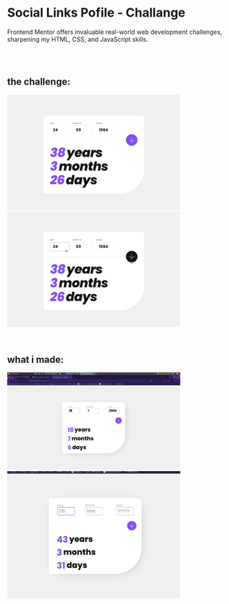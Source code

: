 # Social Links Pofile - Challange
Frontend Mentor offers invaluable real-world web development challenges, sharpening my HTML, CSS, and JavaScript skills.

<br/>
<br/>

## the challenge:
<img src="./design/desktop-completed.jpg" alt="not found!" width=400> <img src="./design/active-states.jpg" alt="not found!" width=400>

<br/>

## what i made:
<img src="./assets/me.jpg" alt="not found!" width=400> <img src="./assets/me2.jpg" alt="not found!" width=400>

